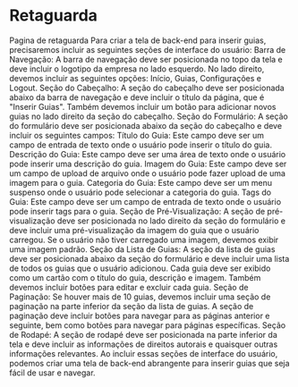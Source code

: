 # Retaguarda
Pagina de retaguarda
Para criar a tela de back-end para inserir guias, precisaremos incluir as seguintes seções de interface do usuário:
Barra de Navegação: A barra de navegação deve ser posicionada no topo da tela e deve incluir o logotipo da empresa no lado esquerdo. No lado direito, devemos incluir as seguintes opções: Início, Guias, Configurações e Logout.
Seção do Cabeçalho: A seção do cabeçalho deve ser posicionada abaixo da barra de navegação e deve incluir o título da página, que é "Inserir Guias". Também devemos incluir um botão para adicionar novos guias no lado direito da seção do cabeçalho.
Seção do Formulário: A seção do formulário deve ser posicionada abaixo da seção do cabeçalho e deve incluir os seguintes campos:
Título do Guia: Este campo deve ser um campo de entrada de texto onde o usuário pode inserir o título do guia.
Descrição do Guia: Este campo deve ser uma área de texto onde o usuário pode inserir uma descrição do guia.
Imagem do Guia: Este campo deve ser um campo de upload de arquivo onde o usuário pode fazer upload de uma imagem para o guia.
Categoria do Guia: Este campo deve ser um menu suspenso onde o usuário pode selecionar a categoria do guia.
Tags do Guia: Este campo deve ser um campo de entrada de texto onde o usuário pode inserir tags para o guia.
Seção de Pré-Visualização: A seção de pré-visualização deve ser posicionada no lado direito da seção do formulário e deve incluir uma pré-visualização da imagem do guia que o usuário carregou. Se o usuário não tiver carregado uma imagem, devemos exibir uma imagem padrão.
Seção da Lista de Guias: A seção da lista de guias deve ser posicionada abaixo da seção do formulário e deve incluir uma lista de todos os guias que o usuário adicionou. Cada guia deve ser exibido como um cartão com o título do guia, descrição e imagem. Também devemos incluir botões para editar e excluir cada guia.
Seção de Paginação: Se houver mais de 10 guias, devemos incluir uma seção de paginação na parte inferior da seção da lista de guias. A seção de paginação deve incluir botões para navegar para as páginas anterior e seguinte, bem como botões para navegar para páginas específicas.
Seção de Rodapé: A seção de rodapé deve ser posicionada na parte inferior da tela e deve incluir as informações de direitos autorais e quaisquer outras informações relevantes.
Ao incluir essas seções de interface do usuário, podemos criar uma tela de back-end abrangente para inserir guias que seja fácil de usar e navegar.
